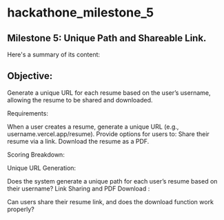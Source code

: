 # hackathone_milestone_5
## Milestone 5: Unique Path and Shareable Link. 

Here's a summary of its content:

## Objective:

Generate a unique URL for each resume based on the user’s username, allowing the resume to be shared and downloaded.

Requirements:

When a user creates a resume, generate a unique URL (e.g., username.vercel.app/resume).
Provide options for users to:
Share their resume via a link.
Download the resume as a PDF.

Scoring Breakdown:

Unique URL Generation:

Does the system generate a unique path for each user’s resume based on their username?
Link Sharing and PDF Download :

Can users share their resume link, and does the download function work properly?
